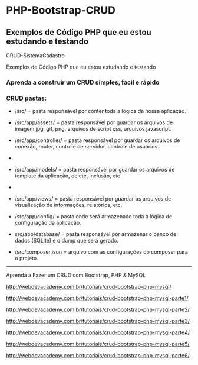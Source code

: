 # PHP-Bootstrap-CRUD

## Exemplos de Código PHP que eu estou estudando e testando

CRUD-SistemaCadastro

Exemplos de Código PHP que eu estou estudando e testando

### Aprenda a construir um CRUD simples, fácil e rápido 

### CRUD pastas:

* /src/
= pasta responsável por conter toda a lógica da nossa aplicação.

* /src/app/assets/ = pasta responsável por guardar os arquivos de imagem jpg, gif, png, arquivos de script css, arquivos javascript.
 
* /src/app/controller/ = pasta responsável por guardar os arquivos de conexão, router, controle de servidor, controle de usuários.
* 
* /src/app/models/ = pasta responsável por guardar os arquivos de template da aplicação, delete, inclusão, etc
* 
* /src/app/views/ = pasta responsável por guardar os arquivos de visualização de informações, relatórios, etc.

* /src/app/config/
= pasta onde será armazenado toda a lógica de configuração da aplicação.

* src/app/database/
= pasta responsável por armazenar o banco de dados (SQLite) e o dump que será gerado.

* /src/composer.json
= arquivo com as configurações do composer para o projeto.

---------------------------------------------------------------

Aprenda a Fazer um CRUD com Bootstrap, PHP & MySQL

http://webdevacademy.com.br/tutoriais/crud-bootstrap-php-mysql/

http://webdevacademy.com.br/tutoriais/crud-bootstrap-php-mysql-parte1/

http://webdevacademy.com.br/tutoriais/crud-bootstrap-php-mysql-parte2/

http://webdevacademy.com.br/tutoriais/crud-bootstrap-php-mysql-parte3/

http://webdevacademy.com.br/tutoriais/crud-bootstrap-php-mysql-parte4/

http://webdevacademy.com.br/tutoriais/crud-bootstrap-php-mysql-parte5/

http://webdevacademy.com.br/tutoriais/crud-bootstrap-php-mysql-parte6/

